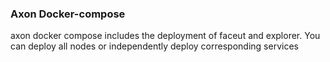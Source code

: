 ### Axon Docker-compose
axon docker compose includes the deployment of faceut and explorer. You can deploy all nodes or independently deploy corresponding services
